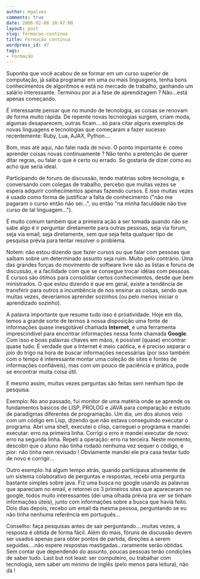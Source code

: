 ```yaml
---
author: mgalves
comments: true
date: 2006-02-08 10:47:00
layout: post
slug: formacao-continua
title: Formação contínua
wordpress_id: 47
tags:
- Formação
---
```


Suponha que você acabou de se formar em um curso superior de computação, já saiba programar em uma ou mais linguagens, tenha bons conhecimentos de algoritmos e está no mercado de trabalho, ganhando um salário interessante. Terminou por aí a fase de aprendizagem ? Não...está apenas começando.

É interessante pensar que no mundo de tecnologia, as coisas se renovam de forma muito rápida. De repente novas tecnologias surgem, criam moda, algumas desaparecem, outras ficam....só para citar alguns exemplos de novas linguagens e tecnologias que começaram a fazer sucesso recentemente: Ruby, Lua, AJAX, Python....

Bom, mas até aqui, não falei nada de novo. O ponto importante é: como aprender coisas novas continuamente ? Não tenho a pretenção de querer ditar regras, ou falar o que é certo ou errado. So gostaria de dizer como eu acho que seria ideal.

Participando de foruns de discussão, lendo matérias sobre tecnologia, e conversando com colegas de trabalho, percebo que muitas vezes se espera adquirir conhecimentos apenas fazendo cursos. E isso muitas vezes é usado como forma de justificar a falta de conhecimento ("não me pagaram o curso então não sei...", ou então "na minha faculdade não tive curso de tal linguagem...").

É muito comum também que a primeira ação a ser tomada quando não se sabe algo é ir perguntar diretamente para outras pessoas, seja via forum, seja via email, seja diretamente, sem que seja feita qualquer tipo de pesquisa prévia para tentar resolver o problema.

Notem: não estou dizendo que fazer cursos ou que falar com pessoas que saibam sobre um determinado assunto seja ruim. Muito pelo contrário. Uma das grandes forças do movimento de software livre são as listas e foruns de discussão, e a facilidade com que se consegue trocar idéias com pessoas. E cursos são ótimos para consolidar certos conhecimentos, desde que bem ministrados. O que estou dizendo é que em geral, existe a tendência de transferir para outros a incumbência de nos ensinar as coisas, sendo que muitas vezes, deveríamos aprender sozinhos (ou pelo menos iniciar o aprendizado sozinho).

A palavra importante que resume tudo isso é próatividade. Hoje em dia, temos a grande sorte de termos à nossa disposição uma fonte de informações quase inesgotável chamada **Internet**, e uma ferramenta imprescindível para encontrar informações nessa fonte chamada **Google**. Com isso e boas palavras chaves em mãos, é possível (quase) encontrar quase tudo. É verdade que a Internet é meio caótica, e é preciso separar o joio do trigo na hora de buscar informações necessárias (por isso também com o tempo é interessante montar uma coleção de sites e fontes de informações confiáveis), mas com um pouco de paciência e prática, pode se encontrar muita coisa útil.

E mesmo assim, muitas vezes perguntas são feitas sem nenhum tipo de pesquisa.

Exemplo: No ano passado, fui monitor de uma matéria onde se aprende os fundamentos básicos de LISP, PROLOG e JAVA para comparação e estudo de paradigmas diferentes de programação. Um dia, um dos alunos veio com um código em Lisp, dizendo que não estava conseguindo executar o programa. Abri uma shell, executei o clisp, carreguei o programa e mandei executar: erro na primeira linha. Corrigi o erro e mandei executar de novo: erro na segunda linha. Repeti a operação: erro na terceira. Neste momento, descobri que o aluno não tinha rodado nenhuma vez sequer o código, e pior: não tinha nem revisado ! Obviamente mandei ele pra casa testar tudo de novo e corrigir...

Outro exemplo: há algum tempo atrás, quando participava ativamente de um sistema colaborativo de perguntas e respostas, recebi uma pergunta bastante simples sobre java. Fiz uma busca no google usando as palavras que apareciam no email, e retornei os 3 primeiros sites que apareceram no google, todos muito interessantes (dei uma olhada prévia pra ver se tinham informações úteis), junto com informações sobre a busca que havia feito. Dois dias depois, recebo um email da mesma pessoa, perguntando se eu não tinha nenhuma referência em português...

Conselho: faça pesquisas antes de sair perguntando....muitas vezes, a resposta é obtida de forma fácil. Além do mais, fóruns de discussão devem ser usados apenas para obter pontos de partida, direções a serem seguidas....não espere respostas mastigadas...raramente serão obtidas. Sem contar que dependendo do assunto, poucas pessoas terão condições de saber tudo. Last but not least: ser computeiro, ou trabalhar com tecnologia, sem saber um mínimo de inglês (pelo menos para leitura), não dá !
